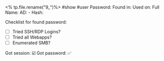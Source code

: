 <% tp.file.rename("9_")%>
#show #user
Password: 
Found in: 
Used on: 
Full Name: 
AD: -
Hash: 

Checklist for found password:
- [ ] Tried SSH/RDP Logins?
- [ ] Tried all Webapps?
- [ ] Enumerated SMB?

Got session: ☑️
Got password: ✅